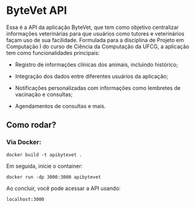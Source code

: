 # ByteVet API 

<p> Essa é a API da aplicação ByteVet, que tem como objetivo centralizar informações veterinárias para que usuários como tutores e veterinários façam uso de sua facilidade. Formulada para a disciplina de Projeto em Computação I do curso de Ciência da Computação da UFCG, a aplicação tem como funcionalidades principais: </p>
<ul><li>Registro de informações clínicas dos animais, incluindo histórico;</li></ul>
<ul><li>Integração dos dados entre diferentes usuários da aplicação;</li></ul>
<ul><li>Notificações personalizadas com informações como lembretes de vacinação e consultas;</li></ul>
<ul><li>Agendamentos de consultas e mais.</li></ul>

## Como rodar? 
### Via Docker:
```docker build -t apibytevet .```

Em seguida, inicie o container: 

```docker run -dp 3000:3000 apibytevet```

Ao concluir, você pode acessar a API usando:

```localhost:3000```